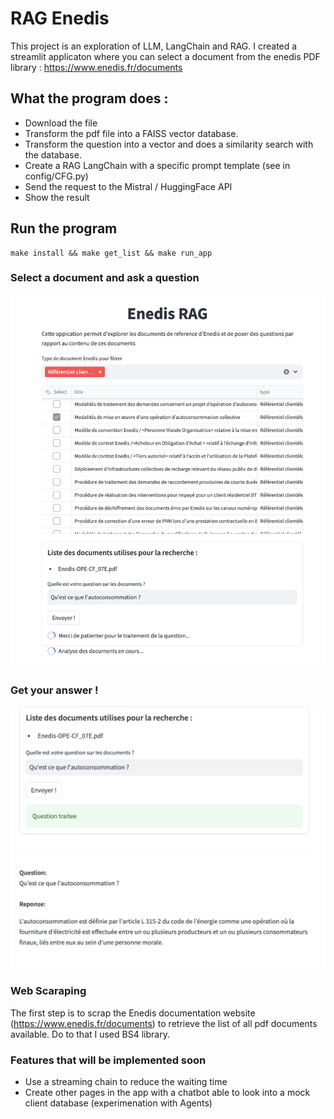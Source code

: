 # RAG Enedis

This project is an exploration of LLM, LangChain and RAG. I created a streamlit applicaton where you can select a document from the enedis PDF library : https://www.enedis.fr/documents

## What the program does : 
- Download the file
- Transform the pdf file into a FAISS vector database. 
- Transform the question into a vector and does a similarity search with the database. 
- Create a RAG LangChain with a specific prompt template (see in config/CFG.py)
- Send the request to the Mistral / HuggingFace API
- Show the result

## Run the program 
```
make install && make get_list && make run_app
```

### Select a document and ask a question
<div align="center">
<img src="img/EnedisRAG1.png" alt="EnedisRAG1"/>
</div>

### Get your answer ! 

<div align="center">
<img src="img/EnedisRAG2.png" alt="EnedisRAG1"/>
</div>


### Web Scaraping 
The first step is to scrap the Enedis documentation website (https://www.enedis.fr/documents) to retrieve the list of all pdf documents available. Do to that I used BS4 library. 

### Features that will be implemented soon
- Use a streaming chain to reduce the waiting time
- Create other pages in the app with a chatbot able to look into a mock client database (experimenation with Agents)

